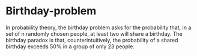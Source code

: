 # Birthday-problem
In probability theory, the birthday problem asks for the probability that, in a set of n randomly chosen people, at least two will share a birthday. The birthday paradox is that, counterintuitively, the probability of a shared birthday exceeds 50% in a group of only 23 people.
